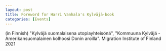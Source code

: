 ```yaml
---
layout: post
title: Foreword for Harri Vanhala's Kylväjä-book
categories: [Events]
---
```

(in Finnish) "Kylväjä suomalaisena utopiayhteisönä", "Kommuuna Kylväjä - Amerikansuomalainen kolhoosi Donin aroilla". Migration Institute of Finland 2021
